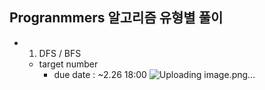 ## Progranmmers 알고리즘 유형별 풀이
- 1. DFS / BFS
  - target number
    - due date : ~2.26 18:00
![Uploading image.png…]()
